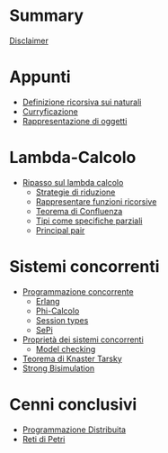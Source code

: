 # Summary  
[Disclaimer](./disclaimer.md)

# Appunti

- [Definizione ricorsiva sui naturali](./recursion.md)
- [Curryficazione](./curryfing.md)
- [Rappresentazione di oggetti](./rappresentation.md)
# Lambda-Calcolo
- [Ripasso sul lambda calcolo](./lambda.md)
  - [Strategie di riduzione](./reduction.md)
  - [Rappresentare funzioni ricorsive](./fixedpoint.md)
  - [Teorema di Confluenza]()
  - [Tipi come specifiche parziali]()
  - [Principal pair]()
# Sistemi concorrenti
- [Programmazione concorrente]()
  - [Erlang]()
  - [Phi-Calcolo]()
  - [Session types]()
  - [SePi]()
- [Proprietà dei sistemi concorrenti]()
  - [Model checking]()
- [Teorema di Knaster Tarsky]()
- [Strong Bisimulation]()
# Cenni conclusivi
- [Programmazione Distribuita]()
- [Reti di Petri]()